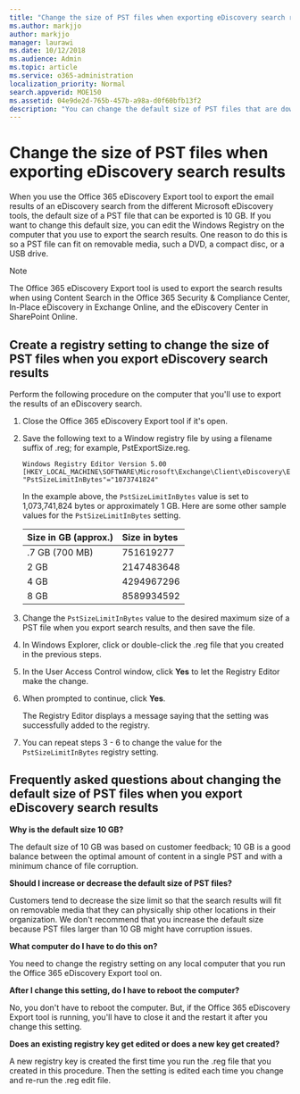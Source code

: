 ```yaml
---
title: "Change the size of PST files when exporting eDiscovery search results"
ms.author: markjjo
author: markjjo
manager: laurawi
ms.date: 10/12/2018
ms.audience: Admin
ms.topic: article
ms.service: o365-administration
localization_priority: Normal
search.appverid: MOE150
ms.assetid: 04e9de2d-765b-457b-a98a-d0f60bfb13f2
description: "You can change the default size of PST files that are downloaded to your computer when you export eDiscovery search results."
---
```


# Change the size of PST files when exporting eDiscovery search results

When you use the Office 365 eDiscovery Export tool to export the email results of an eDiscovery search from the different Microsoft eDiscovery tools, the default size of a PST file that can be exported is 10 GB. If you want to change this default size, you can edit the Windows Registry on the computer that you use to export the search results. One reason to do this is so a PST file can fit on removable media, such a DVD, a compact disc, or a USB drive. 
  
> [!NOTE]
>  The Office 365 eDiscovery Export tool is used to export the search results when using Content Search in the Office 365 Security &amp; Compliance Center, In-Place eDiscovery in Exchange Online, and the eDiscovery Center in SharePoint Online. 
  
## Create a registry setting to change the size of PST files when you export eDiscovery search results

Perform the following procedure on the computer that you'll use to export the results of an eDiscovery search.
  
1. Close the Office 365 eDiscovery Export tool if it's open. 
    
2. Save the following text to a Window registry file by using a filename suffix of .reg; for example, PstExportSize.reg. 
    
    ```
    Windows Registry Editor Version 5.00
    [HKEY_LOCAL_MACHINE\SOFTWARE\Microsoft\Exchange\Client\eDiscovery\ExportTool]
    "PstSizeLimitInBytes"="1073741824"
    ```

    In the example above, the  `PstSizeLimitInBytes` value is set to 1,073,741,824 bytes or approximately 1 GB. Here are some other sample values for the  `PstSizeLimitInBytes` setting. 
    
    |**Size in GB (approx.)**|**Size in bytes**|
    |:-----|:-----|
    |.7 GB (700 MB)  <br/> |751619277  <br/> |
    |2 GB  <br/> |2147483648  <br/> |
    |4 GB  <br/> |4294967296  <br/> |
    |8 GB  <br/> |8589934592  <br/> |
   
3. Change the `PstSizeLimitInBytes` value to the desired maximum size of a PST file when you export search results, and then save the file. 
    
4. In Windows Explorer, click or double-click the .reg file that you created in the previous steps.
    
5. In the User Access Control window, click **Yes** to let the Registry Editor make the change. 
    
6. When prompted to continue, click **Yes**.
    
    The Registry Editor displays a message saying that the setting was successfully added to the registry.
    
7. You can repeat steps 3 - 6 to change the value for the  `PstSizeLimitInBytes` registry setting. 
  
## Frequently asked questions about changing the default size of PST files when you export eDiscovery search results

 **Why is the default size 10 GB?**
  
The default size of 10 GB was based on customer feedback; 10 GB is a good balance between the optimal amount of content in a single PST and with a minimum chance of file corruption.
  
 **Should I increase or decrease the default size of PST files?**
  
Customers tend to decrease the size limit so that the search results will fit on removable media that they can physically ship other locations in their organization. We don't recommend that you increase the default size because PST files larger than 10 GB might have corruption issues.
  
 **What computer do I have to do this on?**
  
You need to change the registry setting on any local computer that you run the Office 365 eDiscovery Export tool on.
  
 **After I change this setting, do I have to reboot the computer?**
  
No, you don't have to reboot the computer. But, if the Office 365 eDiscovery Export tool is running, you'll have to close it and the restart it after you change this setting.
  
 **Does an existing registry key get edited or does a new key get created?**
  
A new registry key is created the first time you run the .reg file that you created in this procedure. Then the setting is edited each time you change and re-run the .reg edit file.
